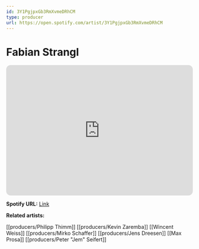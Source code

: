 ```yaml
---
id: 3Y1PgjpxGb3RmXvmeDRhCM
type: producer
url: https://open.spotify.com/artist/3Y1PgjpxGb3RmXvmeDRhCM
---
```

# Fabian Strangl

<iframe style="border-radius:12px" src="https://open.spotify.com/embed/artist/3Y1PgjpxGb3RmXvmeDRhCM" width="100%" height="352" frameBorder="0" allowfullscreen="" allow="autoplay; clipboard-write; encrypted-media; fullscreen; picture-in-picture" loading="lazy"></iframe>

**Spotify URL:** [Link](https://open.spotify.com/artist/3Y1PgjpxGb3RmXvmeDRhCM)

**Related artists:**

[[producers/Philipp Thimm]]
[[producers/Kevin Zaremba]]
[[Wincent Weiss]]
[[producers/Mirko Schaffer]]
[[producers/Jens Dreesen]]
[[Max Prosa]]
[[producers/Peter "Jem" Seifert]]
